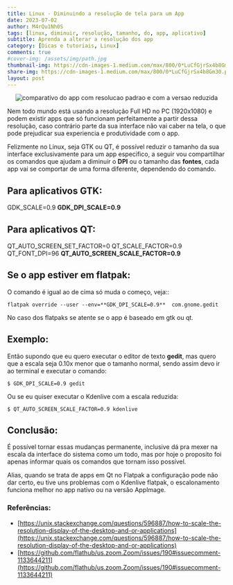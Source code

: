 ```yaml
---
title: Linux - Diminuindo a resolução de tela para um App
date: 2023-07-02
author: M4rQu1Nh0S
tags: [linux, diminuir, resolução, tamanho, do, app, aplicativo]
subtitle: Aprenda a alterar a resolução dos app
category: [Dicas e tutoriais, Linux]
comments: true
#cover-img: /assets/img/path.jpg
thumbnail-img: https://cdn-images-1.medium.com/max/800/0*LuCfGjrSx4b8Gm30.png
share-img: https://cdn-images-1.medium.com/max/800/0*LuCfGjrSx4b8Gm30.png
layout: post
---
```


<p align='center'><img alt='comparativo do app com resolucao padrao e com a versao reduzida' src="https://cdn-images-1.medium.com/max/800/0*LuCfGjrSx4b8Gm30.png"/></p>
Nem todo mundo está usando a resolução Full HD no PC (1920x1080) e podem existir apps que só funcionam perfeitamente a partir dessa resolução, caso contrário parte da sua interface não vai caber na tela, o que pode prejudicar sua experiencia e produtividade com o app.

Felizmente no Linux, seja GTK ou QT, é possível reduzir o tamanho da sua interface exclusivamente para um app especifico, a seguir vou compartilhar os comandos que ajudam a diminuir o **DPI** ou o tamanho das **fontes**, cada app vai se comportar de uma forma diferente, dependendo do comando.

## Para aplicativos GTK:

GDK_SCALE=0.9
**GDK_DPI_SCALE=0.9**

## Para aplicativos QT:

QT_AUTO_SCREEN_SET_FACTOR=0
QT_SCALE_FACTOR=0.9
QT_FONT_DPI=96
**QT_AUTO_SCREEN_SCALE_FACTOR=0.9**

## Se o app estiver em flatpak:
O comando é igual ao de cima só muda o começo, veja::

    flatpak override --user --env=**GDK_DPI_SCALE=0.9**  com.gnome.gedit

No caso dos flatpaks se atente se o app é baseado em gtk ou qt.

## Exemplo:
Então supondo que eu quero executar o editor de texto **gedit**, mas quero que a escala seja 0.10x menor que o tamanho normal, sendo assim devo ir ao terminal e executar o comando:

    $ GDK_DPI_SCALE=0.9 gedit

Ou se eu quiser executar o Kdenlive com a escala reduzida:

    $ QT_AUTO_SCREEN_SCALE_FACTOR=0.9 kdenlive

## Conclusão:
É possível tornar essas mudanças permanente, inclusive dá pra mexer na escala da interface do sistema como um todo, mas por hoje o proposito foi apenas informar quais os comandos que tornam isso possível.

Alias, quando se trata de apps em Qt no Flatpak a configuração pode não dar certo, eu tive uns problemas com o Kdenlive flatpak, o escalonamento funciona melhor no app nativo ou na versão AppImage.

### Referências:

- [https://unix.stackexchange.com/questions/596887/how-to-scale-the-resolution-display-of-the-desktop-and-or-applications](https://unix.stackexchange.com/questions/596887/how-to-scale-the-resolution-display-of-the-desktop-and-or-applications)
- [https://github.com/flathub/us.zoom.Zoom/issues/190#issuecomment-1133644211](https://github.com/flathub/us.zoom.Zoom/issues/190#issuecomment-1133644211)

